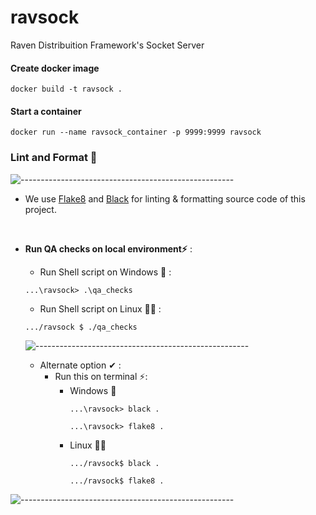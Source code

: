 # ravsock
Raven Distribuition Framework's Socket Server

#### Create docker image

    docker build -t ravsock .
    
#### Start a container

    docker run --name ravsock_container -p 9999:9999 ravsock

### Lint and Format 📜

![-----------------------------------------------------](https://raw.githubusercontent.com/andreasbm/readme/master/assets/lines/rainbow.png)

- We use [Flake8](https://flake8.pycqa.org/en/latest/manpage.html) and [Black](https://pypi.org/project/black/) for linting & formatting source code of this project.

<br>

- **Run QA checks on local environment⚡** :

  - Run Shell script on Windows 💾 :

  ```
  ...\ravsock> .\qa_checks
  ``` 

  - Run Shell script on Linux 👨‍💻 :

  ```
  .../ravsock $ ./qa_checks
  ```

  ![-----------------------------------------------------](https://raw.githubusercontent.com/andreasbm/readme/master/assets/lines/rainbow.png)

  - Alternate option ✔ :
    - Run this on terminal ⚡:
      - Windows 💾
        ```
        ...\ravsock> black .
        ``` 
        ```
        ...\ravsock> flake8 .
        ``` 
      - Linux 👨‍💻
        ```
        .../ravsock$ black .
        ``` 
        ```
        .../ravsock$ flake8 .
        ``` 

![-----------------------------------------------------](https://raw.githubusercontent.com/andreasbm/readme/master/assets/lines/rainbow.png) 